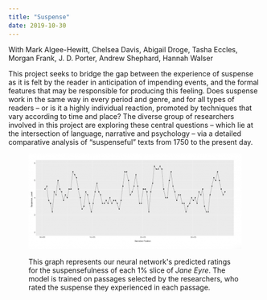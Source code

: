 ```yaml
---
title: "Suspense"
date: 2019-10-30
---
```


With Mark Algee-Hewitt, Chelsea Davis, Abigail Droge, Tasha Eccles, Morgan Frank, J. D. Porter, Andrew Shephard, Hannah Walser

This project seeks to bridge the gap between the experience of suspense as it is felt by the reader in anticipation of impending events, and the formal features that may be responsible for producing this feeling. Does suspense work in the same way in every period and genre, and for all types of readers – or is it a highly individual reaction, promoted by techniques that vary according to time and place? The diverse group of researchers involved in this project are exploring these central questions – which lie at the intersection of language, narrative and psychology – via a detailed comparative analysis of “suspenseful” texts from 1750 to the present day.

<figure>

![](images/Screen-Shot-2019-10-30-at-3.58.09-PM-1024x459.png)

<figcaption>

This graph represents our neural network's predicted ratings for the suspensefulness of each 1% slice of _Jane Eyre_. The model is trained on passages selected by the researchers, who rated the suspense they experienced in each passage.

</figcaption>

</figure>
